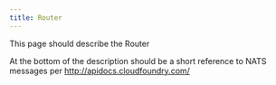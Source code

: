 ```yaml
---
title: Router
---
```


This page should describe the Router

At the bottom of the description should be a short reference to NATS messages per http://apidocs.cloudfoundry.com/
